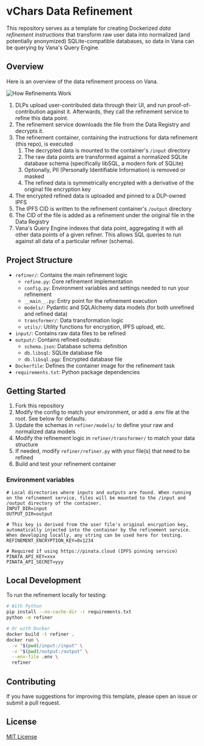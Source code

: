 # vChars Data Refinement 

This repository serves as a template for creating Dockerized *data refinement instructions* that transform raw user data into normalized (and potentially anonymized) SQLite-compatible databases, so data in Vana can be querying by Vana's Query Engine.

## Overview

Here is an overview of the data refinement process on Vana.

![How Refinements Work](https://files.readme.io/25f8f6a4c8e785a72105d6eb012d09449f63ab5682d1f385120eaf5af871f9a2-image.png "How Refinements Work")

1. DLPs upload user-contributed data through their UI, and run proof-of-contribution against it. Afterwards, they call the refinement service to refine this data point.
1. The refinement service downloads the file from the Data Registry and decrypts it.
1. The refinement container, containing the instructions for data refinement (this repo), is executed
   1. The decrypted data is mounted to the container's `/input` directory
   1. The raw data points are transformed against a normalized SQLite database schema (specifically libSQL, a modern fork of SQLite)
   1. Optionally, PII (Personally Identifiable Information) is removed or masked
   1. The refined data is symmetrically encrypted with a derivative of the original file encryption key
1. The encrypted refined data is uploaded and pinned to a DLP-owned IPFS
1. The IPFS CID is written to the refinement container's `/output` directory
1. The CID of the file is added as a refinement under the original file in the Data Registry
1. Vana's Query Engine indexes that data point, aggregating it with all other data points of a given refiner. This allows SQL queries to run against all data of a particular refiner (schema).

## Project Structure

- `refiner/`: Contains the main refinement logic
    - `refine.py`: Core refinement implementation
    - `config.py`: Environment variables and settings needed to run your refinement
    - `__main__.py`: Entry point for the refinement execution
    - `models/`: Pydantic and SQLAlchemy data models (for both unrefined and refined data)
    - `transformer/`: Data transformation logic
    - `utils/`: Utility functions for encryption, IPFS upload, etc.
- `input/`: Contains raw data files to be refined
- `output/`: Contains refined outputs:
    - `schema.json`: Database schema definition
    - `db.libsql`: SQLite database file
    - `db.libsql.pgp`: Encrypted database file
- `Dockerfile`: Defines the container image for the refinement task
- `requirements.txt`: Python package dependencies

## Getting Started

1. Fork this repository
1. Modify the config to match your environment, or add a .env file at the root. See below for defaults.
1. Update the schemas in `refiner/models/` to define your raw and normalized data models
1. Modify the refinement logic in `refiner/transformer/` to match your data structure
1. If needed, modify `refiner/refiner.py` with your file(s) that need to be refined
1. Build and test your refinement container

### Environment variables
```dotenv
# Local directories where inputs and outputs are found. When running on the refinement service, files will be mounted to the /input and /output directory of the container.
INPUT_DIR=input
OUTPUT_DIR=output

# This key is derived from the user file's original encryption key, automatically injected into the container by the refinement service. When developing locally, any string can be used here for testing.
REFINEMENT_ENCRYPTION_KEY=0x1234

# Required if using https://pinata.cloud (IPFS pinning service)
PINATA_API_KEY=xxx
PINATA_API_SECRET=yyy
```

## Local Development

To run the refinement locally for testing:

```bash
# With Python
pip install --no-cache-dir -r requirements.txt
python -m refiner

# Or with Docker
docker build -t refiner .
docker run \
  -v "$(pwd)/input:/input" \
  -v "$(pwd)/output:/output" \
  --env-file .env \
  refiner
```

## Contributing

If you have suggestions for improving this template, please open an issue or submit a pull request.

## License

[MIT License](LICENSE)

